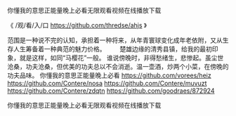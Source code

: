 
你懂我的意思正能量晚上必看无限观看视频在线播放下载




《 /观/看/入/口 https://github.com/thredse/ahjs 》




范围是一种说不完的认知，承担着一种将来，从年青寰球变化成年老依附，又从生存人生筹备着一种典范的魅力价格。
　　楚雄边缘的清秀县镇，给我的最初印象，就是这样，如同“马樱花”一般。
谁说傍晚时，非得愁绪生，悲惨起。虽尘世沧桑，功夫沧桑，但优美的功夫总以不会消逝。温一壶酒，炒两个小菜，在傍晚的功夫品味。
你懂我的意思正能量晚上必看
https://github.com/vorees/heiz
https://github.com/Contere/nosa
https://github.com/Contere/muvuzt
https://github.com/Contere/zdqtn
https://github.com/goodraes/872924





你懂我的意思正能量晚上必看无限观看视频在线播放下载
